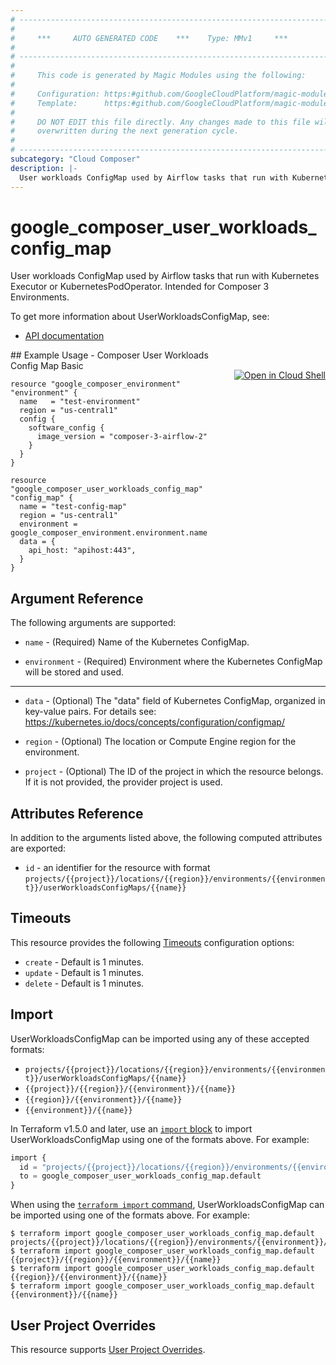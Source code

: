 ```yaml
---
# ----------------------------------------------------------------------------
#
#     ***     AUTO GENERATED CODE    ***    Type: MMv1     ***
#
# ----------------------------------------------------------------------------
#
#     This code is generated by Magic Modules using the following:
#
#     Configuration: https:#github.com/GoogleCloudPlatform/magic-modules/tree/main/mmv1/products/composer/UserWorkloadsConfigMap.yaml
#     Template:      https:#github.com/GoogleCloudPlatform/magic-modules/tree/main/mmv1/templates/terraform/resource.html.markdown.tmpl
#
#     DO NOT EDIT this file directly. Any changes made to this file will be
#     overwritten during the next generation cycle.
#
# ----------------------------------------------------------------------------
subcategory: "Cloud Composer"
description: |-
  User workloads ConfigMap used by Airflow tasks that run with Kubernetes Executor or KubernetesPodOperator.
---
```


# google_composer_user_workloads_config_map

User workloads ConfigMap used by Airflow tasks that run with Kubernetes Executor or KubernetesPodOperator.
Intended for Composer 3 Environments.


To get more information about UserWorkloadsConfigMap, see:

* [API documentation](https://cloud.google.com/composer/docs/reference/rest/v1/projects.locations.environments.userWorkloadsConfigMaps)

<div class = "oics-button" style="float: right; margin: 0 0 -15px">
  <a href="https://console.cloud.google.com/cloudshell/open?cloudshell_git_repo=https%3A%2F%2Fgithub.com%2Fterraform-google-modules%2Fdocs-examples.git&cloudshell_image=gcr.io%2Fcloudshell-images%2Fcloudshell%3Alatest&cloudshell_print=.%2Fmotd&cloudshell_tutorial=.%2Ftutorial.md&cloudshell_working_dir=composer_user_workloads_config_map_basic&open_in_editor=main.tf" target="_blank">
    <img alt="Open in Cloud Shell" src="//gstatic.com/cloudssh/images/open-btn.svg" style="max-height: 44px; margin: 32px auto; max-width: 100%;">
  </a>
</div>
## Example Usage - Composer User Workloads Config Map Basic


```hcl
resource "google_composer_environment" "environment" {
  name   = "test-environment"
  region = "us-central1"
  config {
    software_config {
      image_version = "composer-3-airflow-2"
    }
  }
}

resource "google_composer_user_workloads_config_map" "config_map" {
  name = "test-config-map"
  region = "us-central1"
  environment = google_composer_environment.environment.name
  data = {
    api_host: "apihost:443",
  }
}
```

## Argument Reference

The following arguments are supported:


* `name` -
  (Required)
  Name of the Kubernetes ConfigMap.

* `environment` -
  (Required)
  Environment where the Kubernetes ConfigMap will be stored and used.


- - -


* `data` -
  (Optional)
  The "data" field of Kubernetes ConfigMap, organized in key-value pairs.
  For details see: https://kubernetes.io/docs/concepts/configuration/configmap/

* `region` -
  (Optional)
  The location or Compute Engine region for the environment.

* `project` - (Optional) The ID of the project in which the resource belongs.
    If it is not provided, the provider project is used.


## Attributes Reference

In addition to the arguments listed above, the following computed attributes are exported:

* `id` - an identifier for the resource with format `projects/{{project}}/locations/{{region}}/environments/{{environment}}/userWorkloadsConfigMaps/{{name}}`


## Timeouts

This resource provides the following
[Timeouts](https://developer.hashicorp.com/terraform/plugin/sdkv2/resources/retries-and-customizable-timeouts) configuration options:

- `create` - Default is 1 minutes.
- `update` - Default is 1 minutes.
- `delete` - Default is 1 minutes.

## Import


UserWorkloadsConfigMap can be imported using any of these accepted formats:

* `projects/{{project}}/locations/{{region}}/environments/{{environment}}/userWorkloadsConfigMaps/{{name}}`
* `{{project}}/{{region}}/{{environment}}/{{name}}`
* `{{region}}/{{environment}}/{{name}}`
* `{{environment}}/{{name}}`


In Terraform v1.5.0 and later, use an [`import` block](https://developer.hashicorp.com/terraform/language/import) to import UserWorkloadsConfigMap using one of the formats above. For example:

```tf
import {
  id = "projects/{{project}}/locations/{{region}}/environments/{{environment}}/userWorkloadsConfigMaps/{{name}}"
  to = google_composer_user_workloads_config_map.default
}
```

When using the [`terraform import` command](https://developer.hashicorp.com/terraform/cli/commands/import), UserWorkloadsConfigMap can be imported using one of the formats above. For example:

```
$ terraform import google_composer_user_workloads_config_map.default projects/{{project}}/locations/{{region}}/environments/{{environment}}/userWorkloadsConfigMaps/{{name}}
$ terraform import google_composer_user_workloads_config_map.default {{project}}/{{region}}/{{environment}}/{{name}}
$ terraform import google_composer_user_workloads_config_map.default {{region}}/{{environment}}/{{name}}
$ terraform import google_composer_user_workloads_config_map.default {{environment}}/{{name}}
```

## User Project Overrides

This resource supports [User Project Overrides](https://registry.terraform.io/providers/hashicorp/google/latest/docs/guides/provider_reference#user_project_override).
